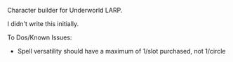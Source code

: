 Character builder for Underworld LARP.

I didn't write this initially.

To Dos/Known Issues:

- Spell versatility should have a maximum of 1/slot purchased, not 1/circle